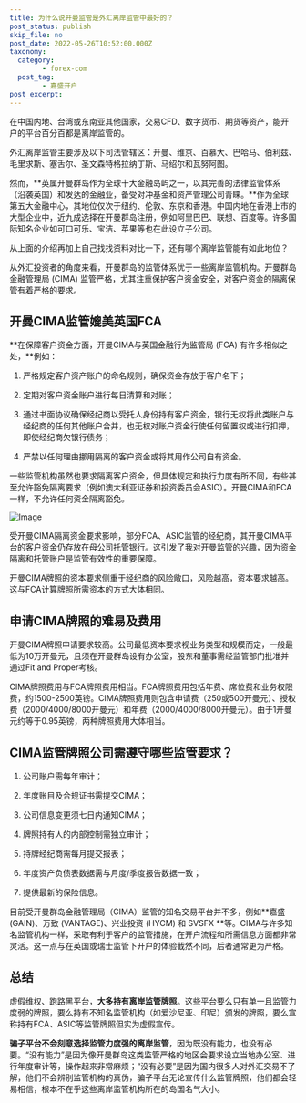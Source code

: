 ```yaml
---
title: 为什么说开曼监管是外汇离岸监管中最好的？
post_status: publish
skip_file: no
post_date: 2022-05-26T10:52:00.000Z
taxonomy:
  category:
        - forex-com
  post_tag:
        - 嘉盛开户
post_excerpt: 
---
```

在中国内地、台湾或东南亚其他国家，交易CFD、数字货币、期货等资产，能开户的平台百分百都是离岸监管的。

外汇离岸监管主要涉及以下司法管辖区：开曼、维京、百慕大、巴哈马、伯利兹、毛里求斯、塞舌尔、圣文森特格拉纳丁斯、马绍尔和瓦努阿图。

然而，**英属开曼群岛作为全球十大金融岛屿之一，以其完善的法律监管体系（沿袭英国）和发达的金融业，备受对冲基金和资产管理公司青睐。**作为全球第五大金融中心，其地位仅次于纽约、伦敦、东京和香港。中国内地在香港上市的大型企业中，近九成选择在开曼群岛注册，例如阿里巴巴、联想、百度等。许多国际知名企业如可口可乐、宝洁、苹果等也在此设立子公司。

从上面的介绍再加上自己找找资料对比一下，还有哪个离岸监管能有如此地位？

从外汇投资者的角度来看，开曼群岛的监管体系优于一些离岸监管机构。开曼群岛金融管理局 (CIMA) 监管严格，尤其注重保护客户资金安全，对客户资金的隔离保管有着严格的要求。

## 开曼CIMA监管媲美英国FCA

**在保障客户资金方面，开曼CIMA与英国金融行为监管局 (FCA) 有许多相似之处，**例如：

1. 严格规定客户资产账户的命名规则，确保资金存放于客户名下；

1. 定期对客户资金账户进行每日清算和对账；

1. 通过书面协议确保经纪商以受托人身份持有客户资金，银行无权将此类账户与经纪商的任何其他账户合并，也无权对账户资金行使任何留置权或进行扣押，即使经纪商欠银行债务；

1. 严禁以任何理由挪用隔离的客户资金或将其用作公司自有资金。

一些监管机构虽然也要求隔离客户资金，但具体规定和执行力度有所不同，有些甚至允许豁免隔离要求（例如澳大利亚证券和投资委员会ASIC）。开曼CIMA和FCA一样，不允许任何资金隔离豁免。

![Image](https://prod-files-secure.s3.us-west-2.amazonaws.com/39ed1227-6d7d-4570-be36-9ccd4a2c4241/bd849744-3fcb-4a37-8312-357962c8f065/image.png?X-Amz-Algorithm=AWS4-HMAC-SHA256&X-Amz-Content-Sha256=UNSIGNED-PAYLOAD&X-Amz-Credential=ASIAZI2LB466WDEIALKN%2F20250917%2Fus-west-2%2Fs3%2Faws4_request&X-Amz-Date=20250917T221410Z&X-Amz-Expires=3600&X-Amz-Security-Token=IQoJb3JpZ2luX2VjEDEaCXVzLXdlc3QtMiJHMEUCIQD52vAVeFcDwsVTAvBodS4slar9hUgAcrgYW9X7OvvdkwIgSFBu7gOo16K1cvABjeYZ7llYie87njcf%2BqJjLcqwrsgqiAQIqv%2F%2F%2F%2F%2F%2F%2F%2F%2F%2FARAAGgw2Mzc0MjMxODM4MDUiDG5SOfUeTfiav1Fh5CrcA9ov8LBx%2BBPTJoCpq7xn7cEha8YVbMi0WV%2BLZFEwQJFjgpNxPVUGKGJt5YqzjB8Q%2BX2OZUKIi%2BXltUDrUHHI6djmR0tWdhzWjGWcwQ35erkcgoDK%2FuR7kFicv3O6ciS4lnLKWN%2F%2F15n8Ns6Lr1O2PeshYKhRXF8CQw8C7hPgQeAQlxyUpRvlr5h96EwbqPy9B5tv828KzeOXI6gbtOlNVThOApWkpfO4KvO0nW9toC1cWjy%2BPZg1EVcFQFjT7AegDyeAfmtesaLjhvjVPyY870putTItAPpatM2IXwniMmF9UeojQGbnf0I7bCJGncXbLf2yXgKXjAynIC6ePNG9E%2F7RwzTuEwucV66jD0PJ%2BzIbWCTKEkYegBkTBaG4ABO8W3mKsxvZP6gUaEzvqLMU6XCmDtU5EuNe2mjxeS58Ov2H58Ms6XaYDLvMKX3MrC1IPIYy8vA%2BFsYNpkOZZPUxC5LSrv27hH1jl5hDknzn1%2FyOAwESYnXOyRYoY2lw5ggGaMvEH%2BYbf0gBL80tBGVeg8Kl4k6Khf%2FyHnI2Vg%2BrCR77x18Ws4H8EBQ4hGgR3tx%2Fck4zelLKjo5YExYx8QEYCkQu%2FW%2B4kqNrCrtZB12Xh9nIg0mLpzozFnr9%2FVGIMPvWq8YGOqUBOXaRTcuc4JvS5OXRsH%2FMVEhER5%2B%2BcLRUdx7aspICRE6P%2BS%2FKnWkBSQRCFIug%2BbfPBKIyERoEtvn9zXj98psDVwW6tByB6ZG4696BuV%2FmGEH6lXBS5Uzrr2xXAyIudsrshxeysPo01St%2F2cUrin4laFxMGNE%2FQAfxXv%2Bxzm7ru6SASTwqIkOPpcLIgYZ2U%2Fwg8rvBYO3oRhuoWCkd0%2Bkryn4PxWNe&X-Amz-Signature=07f715c8d34203a1a7b9f265ec53868437d23bcce0a9b7e9ba283131cad44a2f&X-Amz-SignedHeaders=host&x-amz-checksum-mode=ENABLED&x-id=GetObject)

受开曼CIMA隔离资金要求影响，部分FCA、ASIC监管的经纪商，其开曼CIMA平台的客户资金仍存放在母公司托管银行。这引发了我对开曼监管的兴趣，因为资金隔离和托管账户是监管有效性的重要保障。

开曼CIMA牌照的资本要求侧重于经纪商的风险敞口，风险越高，资本要求越高。这与FCA计算牌照所需资本的方式大体相同。

## **申请CIMA牌照的难易及费用**

开曼CIMA牌照申请要求较高。公司最低资本要求视业务类型和规模而定，一般最低为10万开曼元，且须在开曼群岛设有办公室，股东和董事需经监管部门批准并通过Fit and Proper考核。

CIMA牌照费用与FCA牌照费用相当。FCA牌照费用包括年费、席位费和业务权限费，约1500-2500英镑。CIMA牌照费用则包含申请费（250或500开曼元）、授权费（2000/4000/8000开曼元）和年费（2000/4000/8000开曼元）。由于1开曼元约等于0.95英镑，两种牌照费用大体相当。

## CIMA监管牌照公司需遵守哪些监管要求？

1. 公司账户需每年审计；

1. 年度账目及合规证书需提交CIMA；

1. 公司信息变更须七日内通知CIMA；

1. 牌照持有人的内部控制需独立审计；

1. 持牌经纪商需每月提交报表；

1. 年度资产负债表数据需与月度/季度报告数据一致；

1. 提供最新的保险信息。

目前受开曼群岛金融管理局（CIMA）监管的知名交易平台并不多，例如**嘉盛 (GAIN)、万致 (VANTAGE)、兴业投资 (HYCM) 和 SVSFX **等。CIMA与许多知名监管机构一样，采取有利于客户的监管措施，在开户流程和所需信息方面都非常灵活。这一点与在英国或瑞士监管下开户的体验截然不同，后者通常更为严格。

## 总结

虚假维权、跑路黑平台，**大多持有离岸监管牌照**。这些平台要么只有单一且监管力度弱的牌照，要么持有不知名监管机构（如爱沙尼亚、印尼）颁发的牌照，要么宣称持有FCA、ASIC等监管牌照但实为虚假宣传。

**骗子平台不会刻意选择监管力度强的离岸监管**，因为既没有能力，也没有必要。“没有能力”是因为像开曼群岛这类监管严格的地区会要求设立当地办公室、进行年度审计等，操作起来非常麻烦；“没有必要”是因为国内很多人对外汇交易不了解，他们不会辨别监管机构的真伪，骗子平台无论宣传什么监管牌照，他们都会轻易相信，根本不在乎这些离岸监管机构所在的岛国名气大小。